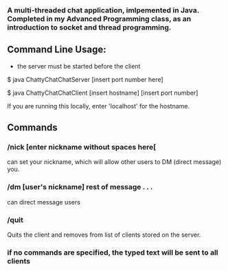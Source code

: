 ### A multi-threaded chat application, imlpemented in Java. Completed in my Advanced Programming class, as an introduction to socket and thread programming. 

## Command Line Usage:
* the server must be started before the client

$ java ChattyChatChatServer [insert port number here]

$ java ChattyChatChatClient [insert hostname] [insert port number]

If you are running this locally, enter 'localhost' for the hostname.

## Commands

### /nick [enter nickname without spaces here[

can set your nickname, which will allow other users to DM (direct message) you.

### /dm [user's nickname] rest of message . . . 

can direct message users

### /quit

Quits the client and removes from list of clients stored on the server.

### if no commands are specified, the typed text will be sent to all clients
